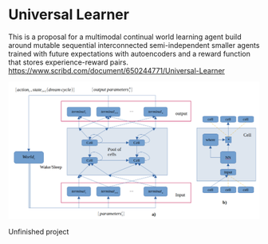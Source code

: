 # Universal Learner
This is a proposal for a multimodal continual world learning agent build around
mutable sequential interconnected semi-independent smaller agents trained with future
expectations with autoencoders and a reward function that stores experience-reward
pairs.
https://www.scribd.com/document/650244771/Universal-Learner

![archlayout](https://github.com/OsJuQuiGa/universal_learner/blob/main/img/archlayout.png)

Unfinished project
